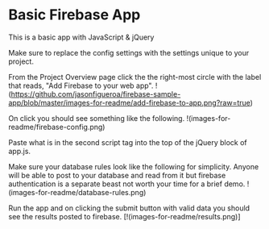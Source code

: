 # Basic Firebase App
This is a basic app with JavaScript & jQuery

Make sure to replace the config settings with the settings unique to your project.

From the Project Overview page click the the right-most circle with the label that reads, "Add Firebase to your web app". 
!(https://github.com/jasonfigueroa/firebase-sample-app/blob/master/images-for-readme/add-firebase-to-app.png?raw=true)

On click you should see something like the following.
!(images-for-readme/firebase-config.png)

Paste what is in the second script tag into the top of the jQuery block of app.js.

Make sure your database rules look like the following for simplicity. Anyone will be able to post to your database and read from it but firebase authentication is a separate beast not worth your time for a brief demo.
!(images-for-readme/database-rules.png)

Run the app and on clicking the submit button with valid data you should see the results posted to firebase.
[!(images-for-readme/results.png)]
